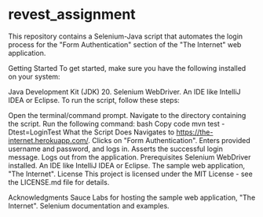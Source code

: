 # revest_assignment
This repository contains a Selenium-Java script that automates the login process for the "Form Authentication" section of the "The Internet" web application.

Getting Started
To get started, make sure you have the following installed on your system:

Java Development Kit (JDK) 20.
Selenium WebDriver.
An IDE like IntelliJ IDEA or Eclipse.
To run the script, follow these steps:

Open the terminal/command prompt.
Navigate to the directory containing the script.
Run the following command:
bash
Copy code
mvn test -Dtest=LoginTest
What the Script Does
Navigates to https://the-internet.herokuapp.com/.
Clicks on "Form Authentication".
Enters provided username and password, and logs in.
Asserts the successful login message.
Logs out from the application.
Prerequisites
Selenium WebDriver installed.
An IDE like IntelliJ IDEA or Eclipse.
The sample web application, "The Internet".
License
This project is licensed under the MIT License - see the LICENSE.md file for details.

Acknowledgments
Sauce Labs for hosting the sample web application, "The Internet".
Selenium documentation and examples.
